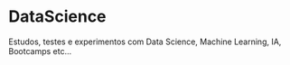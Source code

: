 # DataScience
Estudos, testes e experimentos com Data Science, Machine Learning, IA, Bootcamps etc...
